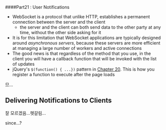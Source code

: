 ####Part21 : User Notifications

* WebSocket is a protocol that unlike HTTP, establishes a permanent connection between the server and the client
  * the server and the client can both send data to the other party at any time, without the other side asking for it
*  It is for this limitation that WebSocket applications are typically designed around *asynchronous servers*, because these servers are more efficient at managing a large number of workers and active connections
* The good news is that regardless of the method that you use, in the client you will have a callback function that will be invoked with the list of updates
*  jQuery's `$(function() { ...})` pattern in [Chapter 20](https://blog.miguelgrinberg.com/post/the-flask-mega-tutorial-part-xx-some-javascript-magic). This is how you register a function to execute after the page loads





므...

## Delivering Notifications to Clients

잘 모르겠음…헷갈림...

since...?